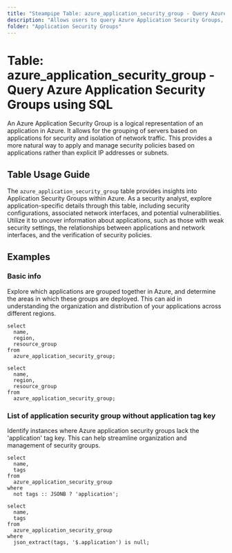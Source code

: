 ```yaml
---
title: "Steampipe Table: azure_application_security_group - Query Azure Application Security Groups using SQL"
description: "Allows users to query Azure Application Security Groups, providing insights into security configuration and potential network vulnerabilities."
folder: "Application Security Groups"
---
```


# Table: azure_application_security_group - Query Azure Application Security Groups using SQL

An Azure Application Security Group is a logical representation of an application in Azure. It allows for the grouping of servers based on applications for security and isolation of network traffic. This provides a more natural way to apply and manage security policies based on applications rather than explicit IP addresses or subnets.

## Table Usage Guide

The `azure_application_security_group` table provides insights into Application Security Groups within Azure. As a security analyst, explore application-specific details through this table, including security configurations, associated network interfaces, and potential vulnerabilities. Utilize it to uncover information about applications, such as those with weak security settings, the relationships between applications and network interfaces, and the verification of security policies.

## Examples

### Basic info
Explore which applications are grouped together in Azure, and determine the areas in which these groups are deployed. This can aid in understanding the organization and distribution of your applications across different regions.

```sql+postgres
select
  name,
  region,
  resource_group
from
  azure_application_security_group;
```

```sql+sqlite
select
  name,
  region,
  resource_group
from
  azure_application_security_group;
```

### List of application security group without application tag key
Identify instances where Azure application security groups lack the 'application' tag key. This can help streamline organization and management of security groups.

```sql+postgres
select
  name,
  tags
from
  azure_application_security_group
where
  not tags :: JSONB ? 'application';
```

```sql+sqlite
select
  name,
  tags
from
  azure_application_security_group
where
  json_extract(tags, '$.application') is null;
```